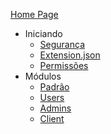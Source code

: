 [Home Page](/)
* Iniciando
  * [Segurança](/pt/security.md)
  * [Extension.json](/pt/extension.md)
  * [Permissões](/pt/permission.md)
* Módulos
  * [Padrão](/pt/modules/default.md)
  * [Users](/pt/modules/users.md)
  * [Admins](/pt/modules/admins.md)
  * [Client](/pt/modules/client.md)